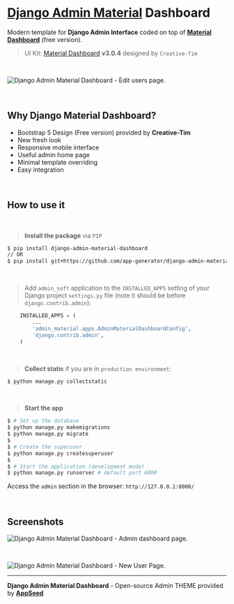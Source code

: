 # [Django Admin Material](https://pypi.org/project/django-admin-material-dashboard/) Dashboard

Modern template for **Django Admin Interface** coded on top of **[Material Dashboard](https://www.creative-tim.com/product/material-dashboard?AFFILIATE=128200)** (free version). 

> UI Kit: [Material Dashboard](https://github.com/creativetimofficial/material-dashboard) **v3.0.4** designed by `Creative-Tim`

<br />

![Django Admin Material Dashboard - Edit users page.](https://user-images.githubusercontent.com/51070104/192813418-8738c303-b550-4e2c-bb8d-281376504cf4.jpg)

<br />

## Why Django Material Dashboard?

- Bootstrap 5 Design (Free version) provided by **Creative-Tim**
- New fresh look
- Responsive mobile interface
- Useful admin home page
- Minimal template overriding
- Easy integration

<br>

## How to use it

<br />

> **Install the package** via `PIP` 

```bash
$ pip install django-admin-material-dashboard
// OR
$ pip install git+https://github.com/app-generator/django-admin-material-dashboard.git
```

<br />

> Add `admin_soft` application to the `INSTALLED_APPS` setting of your Django project `settings.py` file (note it should be before `django.contrib.admin`):

```python
    INSTALLED_APPS = (
        ...
        'admin_material.apps.AdminMaterialDashboardConfig',
        'django.contrib.admin',
    )
```

<br />

> **Collect static** if you are in `production environment`:

```bash
$ python manage.py collectstatic
```

<br />

> **Start the app**

```bash
$ # Set up the database
$ python manage.py makemigrations
$ python manage.py migrate
$
$ # Create the superuser
$ python manage.py createsuperuser
$
$ # Start the application (development mode)
$ python manage.py runserver # default port 8000
```

Access the `admin` section in the browser: `http://127.0.0.1:8000/`

<br />

## Screenshots

![Django Admin Material Dashboard - Admin dashboard page.](https://user-images.githubusercontent.com/51070104/192813541-14f0eb32-fdbf-415b-ad67-07364784a133.jpg)

<br />

![Django Admin Material Dashboard - New User Page.](https://user-images.githubusercontent.com/51070104/192813655-8772ae21-b707-42a4-b2ba-15d648bf2768.jpg) 

---
**Django Admin Material Dashboard** - Open-source Admin THEME provided by **[AppSeed](https://appseed.us/)**
